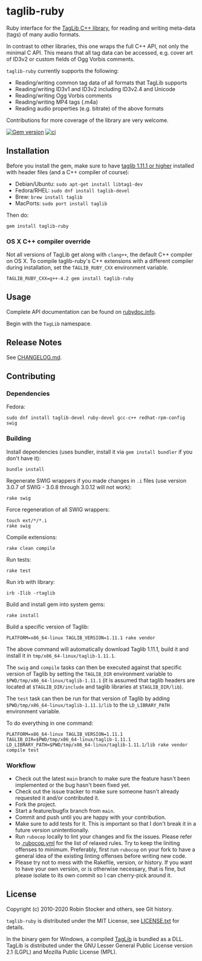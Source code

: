 # taglib-ruby

Ruby interface for the [TagLib C++ library][taglib], for reading and
writing meta-data (tags) of many audio formats.

In contrast to other libraries, this one wraps the full C++ API, not
only the minimal C API. This means that all tag data can be accessed,
e.g. cover art of ID3v2 or custom fields of Ogg Vorbis comments.

`taglib-ruby` currently supports the following:

* Reading/writing common tag data of all formats that TagLib supports
* Reading/writing ID3v1 and ID3v2 including ID3v2.4 and Unicode
* Reading/writing Ogg Vorbis comments
* Reading/writing MP4 tags (.m4a)
* Reading audio properties (e.g. bitrate) of the above formats

Contributions for more coverage of the library are very welcome.

[![Gem version][gem-img]][gem-link]
[![ci](https://github.com/robinst/taglib-ruby/workflows/ci/badge.svg)](https://github.com/robinst/taglib-ruby/actions?query=workflow%3Aci)

## Installation

Before you install the gem, make sure to have [taglib 1.11.1 or higher][taglib]
installed with header files (and a C++ compiler of course):

* Debian/Ubuntu: `sudo apt-get install libtag1-dev`
* Fedora/RHEL: `sudo dnf install taglib-devel`
* Brew: `brew install taglib`
* MacPorts: `sudo port install taglib`

Then do:

    gem install taglib-ruby

### OS X C++ compiler override

Not all versions of TagLib get along with `clang++`, the default C++ compiler
on OS X. To compile taglib-ruby's C++ extensions with a different compiler
during installation, set the `TAGLIB_RUBY_CXX` environment variable.

    TAGLIB_RUBY_CXX=g++-4.2 gem install taglib-ruby

## Usage

Complete API documentation can be found on
[rubydoc.info](http://rubydoc.info/gems/taglib-ruby/frames).

Begin with the `TagLib` namespace.

## Release Notes

See [CHANGELOG.md](CHANGELOG.md).

## Contributing

### Dependencies

Fedora:

    sudo dnf install taglib-devel ruby-devel gcc-c++ redhat-rpm-config swig

### Building

Install dependencies (uses bundler, install it via `gem install bundler`
if you don't have it):

    bundle install

Regenerate SWIG wrappers if you made changes in `.i` files (use version 3.0.7 of
SWIG - 3.0.8 through 3.0.12 will not work):

    rake swig

Force regeneration of all SWIG wrappers:

    touch ext/*/*.i
    rake swig

Compile extensions:

    rake clean compile

Run tests:

    rake test

Run irb with library:

    irb -Ilib -rtaglib

Build and install gem into system gems:

    rake install

Build a specific version of Taglib:

    PLATFORM=x86_64-linux TAGLIB_VERSION=1.11.1 rake vendor

The above command will automatically download Taglib 1.11.1, build it and
install it in `tmp/x86_64-linux/taglib-1.11.1`.

The `swig` and `compile` tasks can then be executed against that specific
version of Taglib by setting the `TAGLIB_DIR` environment variable to
`$PWD/tmp/x86_64-linux/taglib-1.11.1` (it is assumed that taglib headers are
located at `$TAGLIB_DIR/include` and taglib libraries at `$TAGLIB_DIR/lib`).

The `test` task can then be run for that version of Taglib by adding
`$PWD/tmp/x86_64-linux/taglib-1.11.1/lib` to the `LD_LIBRARY_PATH` environment
variable.

To do everything in one command:

    PLATFORM=x86_64-linux TAGLIB_VERSION=1.11.1 TAGLIB_DIR=$PWD/tmp/x86_64-linux/taglib-1.11.1 LD_LIBRARY_PATH=$PWD/tmp/x86_64-linux/taglib-1.11.1/lib rake vendor compile test

### Workflow

* Check out the latest `main` branch to make sure the feature hasn't been
  implemented or the bug hasn't been fixed yet.
* Check out the issue tracker to make sure someone hasn't already
  requested it and/or contributed it.
* Fork the project.
* Start a feature/bugfix branch from `main`.
* Commit and push until you are happy with your contribution.
* Make sure to add tests for it. This is important so that I don't break it
  in a future version unintentionally.
* Run `rubocop` locally to lint your changes and fix the issues. Please refer to
  [.rubocop.yml](.rubocop.yml) for the list of relaxed rules. Try to keep the
  liniting offenses to minimum. Preferably, first run `rubocop` on your fork to
  have a general idea of the existing linting offenses before writing new code.
* Please try not to mess with the Rakefile, version, or history. If you
  want to have your own version, or is otherwise necessary, that is
  fine, but please isolate to its own commit so I can cherry-pick around
  it.

## License

Copyright (c) 2010-2020 Robin Stocker and others, see Git history.

`taglib-ruby` is distributed under the MIT License, see
[LICENSE.txt](LICENSE.txt) for details.

In the binary gem for Windows, a compiled [TagLib][taglib] is bundled as
a DLL. TagLib is distributed under the GNU Lesser General Public License
version 2.1 (LGPL) and Mozilla Public License (MPL).

[taglib]: http://taglib.github.io/
[gem-img]: https://badge.fury.io/rb/taglib-ruby.svg
[gem-link]: https://rubygems.org/gems/taglib-ruby
